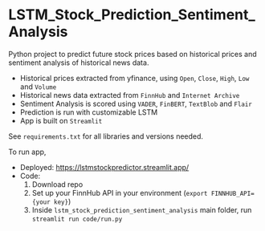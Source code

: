 # LSTM_Stock_Prediction_Sentiment_Analysis
Python project to predict future stock prices based on historical prices and sentiment analysis of historical news data.

- Historical prices extracted from yfinance, using `Open`, `Close`, `High`, `Low` and `Volume`
- Historical news data extracted from `FinnHub` and `Internet Archive`
- Sentiment Analysis is scored using `VADER`, `FinBERT`, `TextBlob` and `Flair`
- Prediction is run with customizable LSTM
- App is built on `Streamlit`

See `requirements.txt` for all libraries and versions needed.

To run app,
- Deployed: https://lstmstockpredictor.streamlit.app/
- Code: 
    1. Download repo
    2. Set up your FinnHub API in your environment (`export FINNHUB_API={your key}`)
    3. Inside `lstm_stock_prediction_sentiment_analysis` main folder, run `streamlit run code/run.py`